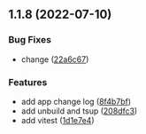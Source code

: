 ## 1.1.8 (2022-07-10)


### Bug Fixes

* change ([22a6c67](https://github.com/mistjs/monorepo-starter/commit/22a6c67584d2271f8049dd3ec8dec098ec5f5544))


### Features

* add app change log ([8f4b7bf](https://github.com/mistjs/monorepo-starter/commit/8f4b7bf7c1c896907d23c3342e92cf7d0fec2a71))
* add unbuild and tsup ([208dfc3](https://github.com/mistjs/monorepo-starter/commit/208dfc3d8ba6c0a01b9944314fc00ef2569d0a1d))
* add vitest ([1d1e7e4](https://github.com/mistjs/monorepo-starter/commit/1d1e7e48f72ebe6063aa4affa178d7ef78ab523a))



